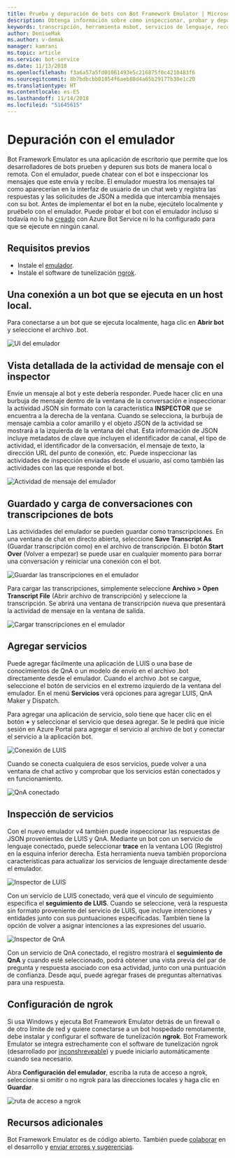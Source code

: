 ```yaml
---
title: Prueba y depuración de bots con Bot Framework Emulator | Microsoft Docs
description: Obtenga información sobre cómo inspeccionar, probar y depurar bots con la aplicación de escritorio Bot Framework Emulator.
keywords: transcripción, herramienta msbot, servicios de lenguaje, reconocimiento de voz
author: DeniseMak
ms.author: v-demak
manager: kamrani
ms.topic: article
ms.service: bot-service
ms.date: 11/13/2018
ms.openlocfilehash: f3a6a57a5fd01061493e5c216875f0c4210483f6
ms.sourcegitcommit: 8b7bdbcbb01054f6aeb80d4a65b29177b30e1c20
ms.translationtype: HT
ms.contentlocale: es-ES
ms.lasthandoff: 11/14/2018
ms.locfileid: "51645615"
---
```

# <a name="debug-with-the-emulator"></a>Depuración con el emulador

Bot Framework Emulator es una aplicación de escritorio que permite que los desarrolladores de bots prueben y depuren sus bots de manera local o remota. Con el emulador, puede chatear con el bot e inspeccionar los mensajes que este envía y recibe. El emulador muestra los mensajes tal como aparecerían en la interfaz de usuario de un chat web y registra las respuestas y las solicitudes de JSON a medida que intercambia mensajes con su bot. Antes de implementar el bot en la nube, ejecútelo localmente y pruébelo con el emulador. Puede probar el bot con el emulador incluso si todavía no lo ha [creado](./bot-service-quickstart.md) con Azure Bot Service ni lo ha configurado para que se ejecute en ningún canal.

## <a name="prerequisites"></a>Requisitos previos
- Instale el [emulador](https://aka.ms/Emulator-wiki-getting-started).
- Instale el software de tunelización [ngrok][ngrokDownload].

## <a name="connect-to-a-bot-running-on-localhost"></a>Una conexión a un bot que se ejecuta en un host local.

Para conectarse a un bot que se ejecuta localmente, haga clic en **Abrir bot** y seleccione el archivo .bot. 

![UI del emulador](media/emulator-v4/emulator-welcome.png)

## <a name="view-detailed-message-activity-with-the-inspector"></a>Vista detallada de la actividad de mensaje con el inspector

Envíe un mensaje al bot y este debería responder. Puede hacer clic en una burbuja de mensaje dentro de la ventana de la conversación e inspeccionar la actividad JSON sin formato con la característica **INSPECTOR** que se encuentra a la derecha de la ventana. Cuando se selecciona, la burbuja de mensaje cambia a color amarillo y el objeto JSON de la actividad se mostrará a la izquierda de la ventana del chat. Esta información de JSON incluye metadatos de clave que incluyen el identificador de canal, el tipo de actividad, el identificador de la conversación, el mensaje de texto, la dirección URL del punto de conexión, etc. Puede inspeccionar las actividades de inspección enviadas desde el usuario, así como también las actividades con las que responde el bot. 

![Actividad de mensaje del emulador](media/emulator-v4/emulator-view-message-activity-02.png)

## <a name="save-and-load-conversations-with-bot-transcripts"></a>Guardado y carga de conversaciones con transcripciones de bots

Las actividades del emulador se pueden guardar como transcripciones. En una ventana de chat en directo abierta, seleccione **Save Transcript As** (Guardar transcripción como) en el archivo de transcripción. El botón **Start Over** (Volver a empezar) se puede usar en cualquier momento para borrar una conversación y reiniciar una conexión con el bot.  

![Guardar las transcripciones en el emulador](media/emulator-v4/emulator-live-chat.png)

Para cargar las transcripciones, simplemente seleccione **Archivo > Open Transcript File** (Abrir archivo de transcripción) y seleccione la transcripción. Se abrirá una ventana de transcripción nueva que presentará la actividad de mensaje en la ventana de salida. 

![Cargar transcripciones en el emulador](media/emulator-v4/emulator-load-transcript.png)

## <a name="add-services"></a>Agregar servicios 

Puede agregar fácilmente una aplicación de LUIS o una base de conocimientos de QnA o un modelo de envío en el archivo .bot directamente desde el emulador. Cuando el archivo .bot se cargue, seleccione el botón de servicios en el extremo izquierdo de la ventana del emulador. En el menú **Servicios** verá opciones para agregar LUIS, QnA Maker y Dispatch. 

Para agregar una aplicación de servicio, solo tiene que hacer clic en el botón **+** y seleccionar el servicio que desea agregar. Se le pedirá que inicie sesión en Azure Portal para agregar el servicio al archivo de bot y conectar el servicio a la aplicación bot. 

![Conexión de LUIS](media/emulator-v4/emulator-connect-luis-btn.png)

Cuando se conecta cualquiera de esos servicios, puede volver a una ventana de chat activo y comprobar que los servicios están conectados y en funcionamiento. 

![QnA conectado](media/emulator-v4/emulator-view-message-activity.png)

## <a name="inspect-services"></a>Inspección de servicios

Con el nuevo emulador v4 también puede inspeccionar las respuestas de JSON provenientes de LUIS y QnA. Mediante un bot con un servicio de lenguaje conectado, puede seleccionar **trace** en la ventana LOG (Registro) en la esquina inferior derecha. Esta herramienta nueva también proporciona características para actualizar los servicios de lenguaje directamente desde el emulador. 

![Inspector de LUIS](media/emulator-v4/emulator-luis-inspector.png)

Con un servicio de LUIS conectado, verá que el vínculo de seguimiento especifica el **seguimiento de LUIS**. Cuando se seleccione, verá la respuesta sin formato proveniente del servicio de LUIS, que incluye intenciones y entidades junto con sus puntuaciones especificadas. También tiene la opción de volver a asignar intenciones a las expresiones del usuario. 

![Inspector de QnA](media/emulator-v4/emulator-qna-inspector.png)

Con un servicio de QnA conectado, el registro mostrará el **seguimiento de QnA** y cuando esté seleccionado, podrá obtener una vista previa del par de pregunta y respuesta asociado con esa actividad, junto con una puntuación de confianza. Desde aquí, puede agregar frases de preguntas alternativas para una respuesta.

## <a name="configure-ngrok"></a>Configuración de ngrok

Si usa Windows y ejecuta Bot Framework Emulator detrás de un firewall o de otro límite de red y quiere conectarse a un bot hospedado remotamente, debe instalar y configurar el software de tunelización **ngrok**. Bot Framework Emulator se integra estrechamente con el software de tunelización ngrok (desarrollado por [inconshreveable][inconshreveable]) y puede iniciarlo automáticamente cuando sea necesario.

Abra **Configuración del emulador**, escriba la ruta de acceso a ngrok, seleccione si omitir o no ngrok para las direcciones locales y haga clic en **Guardar**.

![ruta de acceso a ngrok](media/emulator-v4/emulator-ngrok-path.png)

## <a name="additional-resources"></a>Recursos adicionales

Bot Framework Emulator es de código abierto. También puede [colaborar][EmulatorGithubContribute] en el desarrollo y [enviar errores y sugerencias][EmulatorGithubBugs].



[EmulatorGithubContribute]: https://github.com/Microsoft/BotFramework-Emulator/wiki/How-to-Contribute
[EmulatorGithubBugs]: https://github.com/Microsoft/BotFramework-Emulator/wiki/Submitting-Bugs-%26-Suggestions

[ngrokDownload]: https://ngrok.com/
[inconshreveable]: https://inconshreveable.com/
